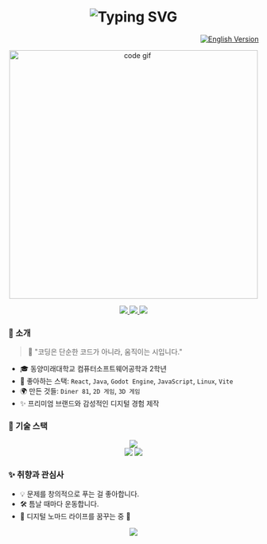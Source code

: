 <h1 align="center">
  <img src="https://readme-typing-svg.herokuapp.com?font=Fira+Code&size=28&pause=1000&color=00E5FF&center=true&vCenter=true&width=1000&lines=안녕하세요!+이준영입니다+%F0%9F%91%8B;풀스택+엔지니어+%7C+크리에이티브+메이커;제+디지털+우주에+오신걸+환영해요+%F0%9F%8C%8C" alt="Typing SVG" />
</h1>

<p align="right">
  <a href="https://github.com/joxnlxe0409/joxnlxe0409/blob/main/README.md">
    <img src="https://img.shields.io/badge/Back%20to%20English%20🇺🇸-black?style=for-the-badge&logo=googletranslate" alt="English Version" />
  </a>
</p>

<p align="center">
  <img src="https://media.giphy.com/media/qgQUggAC3Pfv687qPC/giphy.gif" width="500" alt="code gif" />
</p>

<p align="center">
  <a href="https://github.com/joxnlxe0409">
    <img src="https://img.shields.io/github/followers/joxnlxe0409?label=Follow&style=social" />
  </a>
  <a href="mailto:jyl030409@gmail.com">
    <img src="https://img.shields.io/badge/Gmail-D14836?style=flat-square&logo=gmail&logoColor=white" />
  </a>
  <a href="https://linkedin.com/in/jyl030409/">
    <img src="https://img.shields.io/badge/LinkedIn-0077B5?style=flat-square&logo=linkedin&logoColor=white" />
  </a>
</p>

### 🌟 소개
> 🚀 "코딩은 단순한 코드가 아니라, 움직이는 시입니다."
- 🎓 동양미래대학교 컴퓨터소프트웨어공학과 2학년
- 🧠 좋아하는 스택: `React`, `Java`, `Godot Engine`, `JavaScript`, `Linux`, `Vite`
- 🌍 만든 것들: `Diner 81`, `2D 게임`, `3D 게임`
- ✨ 프리미엄 브랜드와 감성적인 디지털 경험 제작

### 🧩 기술 스택
<div align="center">
  <img src="https://skillicons.dev/icons?i=react,vite,java,js,css,mysql,linux,github,c,arduino" />
  <br/>
  <img src="https://img.shields.io/badge/Godot-478CBF?style=for-the-badge&logo=godot-engine&logoColor=white" />
  <img src="https://img.shields.io/badge/Slack-4A154B?style=for-the-badge&logo=slack&logoColor=white" />
</div>


### ✨ 취향과 관심사
- 💡 문제를 창의적으로 푸는 걸 좋아합니다.
- 🛠 틈날 때마다 운동합니다.
- 🌴 디지털 노마드 라이프를 꿈꾸는 중 🧳

<p align="center">
  <img src="https://capsule-render.vercel.app/api?type=waving&color=gradient&height=120&section=footer" />
</p>
